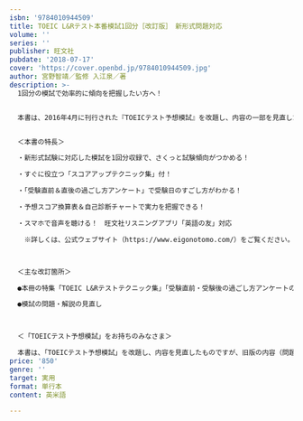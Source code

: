 ```yaml
---
isbn: '9784010944509'
title: TOEIC L&Rテスト本番模試1回分［改訂版］　新形式問題対応
volume: ''
series: ''
publisher: 旺文社
pubdate: '2018-07-17'
cover: 'https://cover.openbd.jp/9784010944509.jpg'
author: 宮野智靖／監修 入江泉／著
description: >-
  1回分の模試で効率的に傾向を把握したい方へ！


  本書は、2016年4月に刊行された『TOEICテスト予想模試』を改題し、内容の一部を見直したものです。


  ＜本書の特長＞

  ・新形式試験に対応した模試を1回分収録で、さくっと試験傾向がつかめる！

  ・すぐに役立つ「スコアアップテクニック集」付！

  ・「受験直前＆直後の過ごし方アンケート」で受験日のすごし方がわかる！

  ・予想スコア換算表＆自己診断チャートで実力を把握できる！

  ・スマホで音声を聴ける！　旺文社リスニングアプリ「英語の友」対応

  　※詳しくは、公式ウェブサイト（https://www.eigonotomo.com/）をご覧ください。



  ＜主な改訂箇所＞

  ●本冊の特集「TOEIC L&Rテストテクニック集」「受験直前・受験後の過ごし方アンケートの追加

  ●模試の問題・解説の見直し



  ＜「TOEICテスト予想模試」をお持ちのみなさま＞

  本書は、「TOEICテスト予想模試」を改題し、内容を見直したものですが、旧版の内容（問題・解説）も多く引き継いでいます。ご購入の際は、この点をご理解ください。
price: '850'
genre: ''
target: 実用
format: 単行本
content: 英米語

---
```

